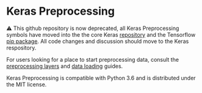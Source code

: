# Keras Preprocessing

⚠️ This github repository is now deprecated, all Keras Preprocessing symbols have
moved into the the core Keras [repository](https://github.com/keras-team/keras)
and the Tensorflow [pip package](https://www.tensorflow.org/install). All code
changes and discussion should move to the Keras respository.

For users looking for a place to start preprocessing data, consult the
[preprocessing layers](https://keras.io/guides/preprocessing_layers/)
and [data loading](https://keras.io/api/data_loading/) guides.

Keras Preprocessing is compatible with Python 3.6
and is distributed under the MIT license.

